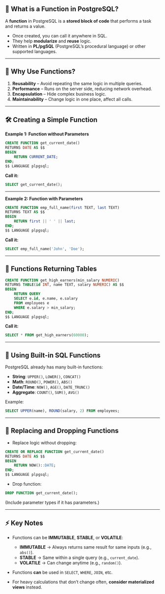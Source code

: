 ## **📌 What is a Function in PostgreSQL?**

A **function** in PostgreSQL is a **stored block of code** that performs a task and returns a value.

* Once created, you can call it anywhere in SQL.
* They help **modularize** and **reuse** logic.
* Written in **PL/pgSQL** (PostgreSQL’s procedural language) or other supported languages.

---

## **🔹 Why Use Functions?**

1. **Reusability** – Avoid repeating the same logic in multiple queries.
2. **Performance** – Runs on the server side, reducing network overhead.
3. **Encapsulation** – Hide complex business logic.
4. **Maintainability** – Change logic in one place, affect all calls.

---

## **🛠 Creating a Simple Function**

**Example 1: Function without Parameters**

```sql
CREATE FUNCTION get_current_date()
RETURNS DATE AS $$
BEGIN
    RETURN CURRENT_DATE;
END;
$$ LANGUAGE plpgsql;
```

**Call it:**

```sql
SELECT get_current_date();
```

---

**Example 2: Function with Parameters**

```sql
CREATE FUNCTION emp_full_name(first TEXT, last TEXT)
RETURNS TEXT AS $$
BEGIN
    RETURN first || ' ' || last;
END;
$$ LANGUAGE plpgsql;
```

**Call it:**

```sql
SELECT emp_full_name('John', 'Doe');
```

---

## **🔹 Functions Returning Tables**

```sql
CREATE FUNCTION get_high_earners(min_salary NUMERIC)
RETURNS TABLE(id INT, name TEXT, salary NUMERIC) AS $$
BEGIN
    RETURN QUERY
    SELECT e.id, e.name, e.salary
    FROM employees e
    WHERE e.salary > min_salary;
END;
$$ LANGUAGE plpgsql;
```

**Call it:**

```sql
SELECT * FROM get_high_earners(60000);
```

---

## **🔹 Using Built-in SQL Functions**

PostgreSQL already has many built-in functions:

* **String**: `UPPER()`, `LOWER()`, `CONCAT()`
* **Math**: `ROUND()`, `POWER()`, `ABS()`
* **Date/Time**: `NOW()`, `AGE()`, `DATE_TRUNC()`
* **Aggregate**: `COUNT()`, `SUM()`, `AVG()`

Example:

```sql
SELECT UPPER(name), ROUND(salary, 2) FROM employees;
```

---

## **🔄 Replacing and Dropping Functions**

* Replace logic without dropping:

```sql
CREATE OR REPLACE FUNCTION get_current_date()
RETURNS DATE AS $$
BEGIN
    RETURN NOW()::DATE;
END;
$$ LANGUAGE plpgsql;
```

* Drop function:

```sql
DROP FUNCTION get_current_date();
```

(Include parameter types if it has parameters.)

---

## **⚡ Key Notes**

* Functions can be **IMMUTABLE**, **STABLE**, or **VOLATILE**:

  * **IMMUTABLE** → Always returns same result for same inputs (e.g., `abs()`).
  * **STABLE** → Same within a single query (e.g., `current_date`).
  * **VOLATILE** → Can change anytime (e.g., `random()`).
* Functions **can** be used in `SELECT`, `WHERE`, `JOIN`, etc.
* For heavy calculations that don’t change often, **consider materialized views** instead.
